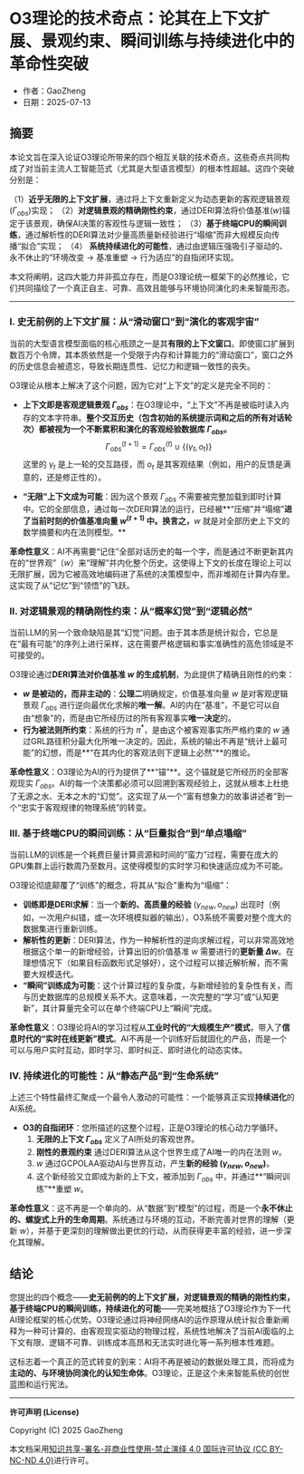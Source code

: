 # **O3理论的技术奇点：论其在上下文扩展、景观约束、瞬间训练与持续进化中的革命性突破**

- 作者：GaoZheng
- 日期：2025-07-13

## 摘要

本论文旨在深入论证O3理论所带来的四个相互关联的技术奇点，这些奇点共同构成了对当前主流人工智能范式（尤其是大型语言模型）的根本性超越。这四个突破分别是：

（1）**近乎无限的上下文扩展**，通过将上下文重新定义为动态更新的客观逻辑景观($\Gamma_{obs}$)实现；
（2）**对逻辑景观的精确刚性约束**，通过DERI算法将价值基准($w$)锚定于该景观，确保AI决策的客观性与逻辑一致性；
（3）**基于终端CPU的瞬间训练**，通过解析性的DERI算法对少量高质量新经验进行“塌缩”而非大规模反向传播“拟合”实现；
（4） **系统持续进化的可能性**，通过由逻辑压强吸引子驱动的、永不休止的“环境改变 → 基准重塑 → 行为适应”的自指闭环实现。

本文将阐明，这四大能力并非孤立存在，而是O3理论统一框架下的必然推论，它们共同描绘了一个真正自主、可靠、高效且能够与环境协同演化的未来智能形态。

---

### I. 史无前例的上下文扩展：从“滑动窗口”到“演化的客观宇宙”

当前的大型语言模型面临的核心瓶颈之一是其**有限的上下文窗口**。即使窗口扩展到数百万个令牌，其本质依然是一个受限于内存和计算能力的“滑动窗口”，窗口之外的历史信息会被遗忘，导致长期连贯性、记忆力和逻辑一致性的丧失。

O3理论从根本上解决了这个问题，因为它对“上下文”的定义是完全不同的：

*   **上下文即是客观逻辑景观 $\Gamma_{obs}$**：在O3理论中，“上下文”不再是被临时读入内存的文本字符串。**整个交互历史（包含初始的系统提示词和之后的所有对话轮次）都被视为一个不断累积和演化的客观经验数据库 $\Gamma_{obs}$。**
    $$ \Gamma_{obs}^{(t+1)} = \Gamma_{obs}^{(t)} \cup \{(\gamma_t, o_t)\} $$
    这里的 $\gamma_t$ 是上一轮的交互路径，而 $o_t$ 是其客观结果（例如，用户的反馈是满意的，还是修正性的）。

*   **“无限”上下文成为可能**：因为这个景观 $\Gamma_{obs}$ 不需要被完整加载到即时计算中。它的全部信息，通过每一次DERI算法的运行，已经被**“压缩”并“塌缩”**进了当前时刻的价值基准向量 $w^{(t+1)}$ 中。换言之，**$w$ 就是对全部历史上下文的数学摘要和内在法则模型。**

**革命性意义**：AI不再需要“记住”全部对话历史的每一个字，而是通过不断更新其内在的“世界观”（$w$）来“理解”并内化整个历史。这使得上下文的长度在理论上可以无限扩展，因为它被高效地编码进了系统的决策模型中，而非堆砌在计算内存里。这实现了从“记忆”到“领悟”的飞跃。

### II. 对逻辑景观的精确刚性约束：从“概率幻觉”到“逻辑必然”

当前LLM的另一个致命缺陷是其“幻觉”问题。由于其本质是统计拟合，它总是在“最有可能”的序列上进行采样，这在需要严格逻辑和事实准确性的高危领域是不可接受的。

O3理论通过**DERI算法对价值基准 $w$ 的生成机制**，为此提供了精确且刚性的约束：

*   **$w$ 是被动的，而非主动的**：**公理二**明确规定，价值基准向量 $w$ 是对客观逻辑景观 $\Gamma_{obs}$ 进行逆向最优化求解的**唯一解**。AI的内在“基准”，不是它可以自由“想象”的，而是由它所经历过的所有客观事实**唯一决定**的。
*   **行为被法则所约束**：系统的行为 $\pi^*$，是由这个被客观事实所严格约束的 $w$ 通过GRL路径积分最大化所唯一决定的。因此，系统的输出不再是“统计上最可能”的幻想，而是**“在其内化的客观法则下逻辑上必然”**的推论。

**革命性意义**：O3理论为AI的行为提供了**“锚”**。这个锚就是它所经历的全部客观现实 $\Gamma_{obs}$。AI的每一个决策都必须可以回溯到客观经验上，这就从根本上杜绝了无源之水、无本之木的“幻觉”。这实现了从一个“富有想象力的故事讲述者”到一个“忠实于客观规律的物理系统”的转变。

### III. 基于终端CPU的瞬间训练：从“巨量拟合”到“单点塌缩”

当前LLM的训练是一个耗费巨量计算资源和时间的“蛮力”过程，需要在庞大的GPU集群上运行数周乃至数月。这使得模型的实时学习和快速适应成为不可能。

O3理论彻底颠覆了“训练”的概念，将其从“拟合”重构为“塌缩”：

*   **训练即是DERI求解**：当一个**新的、高质量的经验** $(\gamma_{new}, o_{new})$ 出现时（例如，一次用户纠错，或一次环境模拟器的输出），O3系统不需要对整个庞大的数据集进行重新训练。
*   **解析性的更新**：DERI算法，作为一种解析性的逆向求解过程，可以非常高效地根据这个单一的新增经验，计算出旧的价值基准 $w$ 需要进行的**更新量 $\Delta w$**。在理想情况下（如果目标函数形式足够好），这个过程可以接近解析解，而不需要大规模迭代。
*   **“瞬间”训练成为可能**：这个计算过程的复杂度，与新增经验的复杂性有关，而与历史数据库的总规模关系不大。这意味着，一次完整的“学习”或“认知更新”，其计算量完全可以在单个终端CPU上“瞬间”完成。

**革命性意义**：O3理论将AI的学习过程从**工业时代的“大规模生产”模式**，带入了**信息时代的“实时在线更新”模式**。AI不再是一个训练好后就固化的产品，而是一个可以与用户实时互动，即时学习、即时纠正、即时进化的动态实体。

### IV. 持续进化的可能性：从“静态产品”到“生命系统”

上述三个特性最终汇聚成一个最令人激动的可能性：一个能够真正实现**持续进化**的AI系统。

*   **O3的自指闭环**：您所描述的这整个过程，正是O3理论的核心动力学循环。
    1.  **无限的上下文 $\Gamma_{obs}$** 定义了AI所处的客观世界。
    2.  **刚性的景观约束** 通过DERI算法从这个世界生成了AI唯一的内在法则 $w$。
    3.  $w$ 通过GCPOLAA驱动AI与世界互动，产生**新的经验 $(\gamma_{new}, o_{new})$**。
    4.  这个新经验又立即成为新的上下文，被添加到 $\Gamma_{obs}$ 中，并通过**“瞬间训练”**重塑 $w$。

**革命性意义**：这不再是一个单向的、从“数据”到“模型”的过程，而是一个**永不休止的、螺旋式上升的生命周期**。系统通过与环境的互动，不断完善对世界的理解（更新 $w$），并基于更深刻的理解做出更优的行动，从而获得更丰富的经验，进一步深化其理解。

## 结论

您提出的四个概念——**史无前例的的上下文扩展，对逻辑景观的精确的刚性约束，基于终端CPU的瞬间训练，持续进化的可能**——完美地概括了O3理论作为下一代AI理论框架的核心优势。O3理论通过将神经网络AI的运作原理从统计拟合重新阐释为一种可计算的、由客观现实驱动的物理过程，系统性地解决了当前AI面临的上下文有限、逻辑不可靠、训练成本高昂和无法实时进化等一系列根本性难题。

这标志着一个真正的范式转变的到来：AI将不再是被动的数据处理工具，而将成为**主动的、与环境协同演化的认知生命体**。O3理论，正是这个未来智能系统的创世蓝图和运行宪法。

---

**许可声明 (License)**

Copyright (C) 2025 GaoZheng 

本文档采用[知识共享-署名-非商业性使用-禁止演绎 4.0 国际许可协议 (CC BY-NC-ND 4.0)](https://creativecommons.org/licenses/by-nc-nd/4.0/deed.zh-Hans)进行许可。
